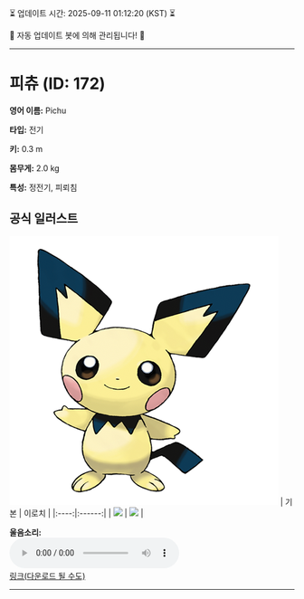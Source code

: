 
⏳ 업데이트 시간: 2025-09-11 01:12:20 (KST) ⏳

🤖 자동 업데이트 봇에 의해 관리됩니다! 🤖

---

# 피츄 (ID: 172)
**영어 이름:** Pichu

**타입:** 전기

**키:** 0.3 m

**몸무게:** 2.0 kg

**특성:** 정전기, 피뢰침

## 공식 일러스트
![](https://raw.githubusercontent.com/PokeAPI/sprites/master/sprites/pokemon/other/official-artwork/172.png)
| 기본 | 이로치 |
|:----:|:------:|
| <img src="http://play.pokemonshowdown.com/sprites/ani/pichu.gif" width="200"> | <img src="http://play.pokemonshowdown.com/sprites/ani-shiny/pichu.gif" width="200"> |

**울음소리:**<br><audio controls src="https://raw.githubusercontent.com/PokeAPI/cries/main/cries/pokemon/latest/172.ogg"></audio><br> [링크(다운로드 될 수도)](https://raw.githubusercontent.com/PokeAPI/cries/main/cries/pokemon/latest/172.ogg)


---
